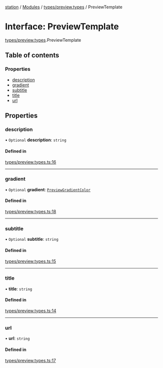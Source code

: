 [station](../README.md) / [Modules](../modules.md) / [types/preview.types](../modules/types_preview_types.md) / PreviewTemplate

# Interface: PreviewTemplate

[types/preview.types](../modules/types_preview_types.md).PreviewTemplate

## Table of contents

### Properties

- [description](types_preview_types.PreviewTemplate.md#description)
- [gradient](types_preview_types.PreviewTemplate.md#gradient)
- [subtitle](types_preview_types.PreviewTemplate.md#subtitle)
- [title](types_preview_types.PreviewTemplate.md#title)
- [url](types_preview_types.PreviewTemplate.md#url)

## Properties

### description

• `Optional` **description**: `string`

#### Defined in

[types/preview.types.ts:16](https://github.com/kiotosi/station/blob/4059bc9/types/preview.types.ts#L16)

___

### gradient

• `Optional` **gradient**: [`PreviewGradientColor`](../modules/types_preview_types.md#previewgradientcolor)

#### Defined in

[types/preview.types.ts:18](https://github.com/kiotosi/station/blob/4059bc9/types/preview.types.ts#L18)

___

### subtitle

• `Optional` **subtitle**: `string`

#### Defined in

[types/preview.types.ts:15](https://github.com/kiotosi/station/blob/4059bc9/types/preview.types.ts#L15)

___

### title

• **title**: `string`

#### Defined in

[types/preview.types.ts:14](https://github.com/kiotosi/station/blob/4059bc9/types/preview.types.ts#L14)

___

### url

• **url**: `string`

#### Defined in

[types/preview.types.ts:17](https://github.com/kiotosi/station/blob/4059bc9/types/preview.types.ts#L17)
